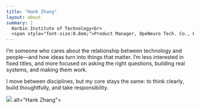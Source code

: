 ```yaml
---
title: "Hank Zhang"
layout: about
summary: |
  Harbin Institute of Technology<br>
  <span style="font-size:0.8em;">Product Manager, OpeNeuro Tech. Co., Ltd.</span>
---
```


<div class="row align-items-start">

<!-- 左侧文字：占 8/12 宽 -->
<div class="col-md-8">

I’m someone who cares about the relationship between technology and people—and how ideas turn into things that matter. I’m less interested in fixed titles, and more focused on asking the right questions, building real systems, and making them work.

I move between disciplines, but my core stays the same: to think clearly, build thoughtfully, and take responsibility.

</div>

<!-- 右侧照片：占 4/12 宽 -->
<div class="col-md-4 text-center">
  <img src="/images/about/1.jpg"
       class="img-fluid rounded shadow-sm mb-4"
       style="max-width: 300px;"  <!-- ← 可调宽度 -->
       alt="Hank Zhang">
</div>

</div>
